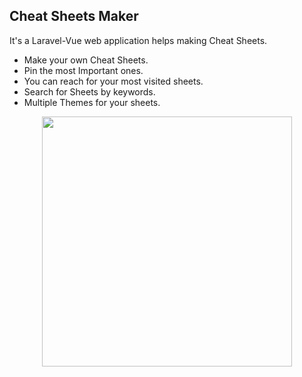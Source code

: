 ## Cheat Sheets Maker

It's a Laravel-Vue web application helps making Cheat Sheets.

- Make your own Cheat Sheets.
- Pin the most Important ones.
- You can reach for your most visited sheets.
- Search for Sheets by keywords.
- Multiple Themes for your sheets.

<p align="center"><img src="https://www.mediafire.com/view/0m8aunhvz3f6re7/C-S-M_%25281%2529.JPG/file" width="400"></p>
